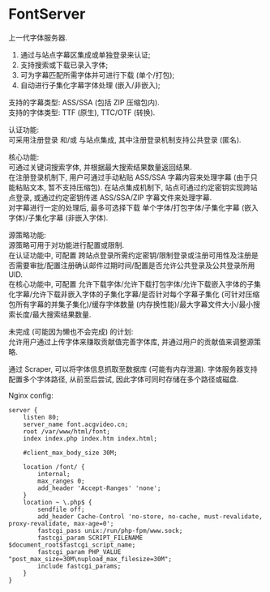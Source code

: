 # FontServer

上一代字体服务器.
1. 通过与站点字幕区集成或单独登录来认证;
2. 支持搜索或下载已录入字体;
3. 可为字幕匹配所需字体并可进行下载 (单个/打包);
4. 自动进行子集化字幕字体处理 (嵌入/非嵌入);

支持的字幕类型: ASS/SSA (包括 ZIP 压缩包内).  
支持的字体类型: TTF (原生), TTC/OTF (转换).

认证功能:  
可采用注册登录 和/或 与站点集成, 其中注册登录机制支持公共登录 (匿名).

核心功能:  
可通过关键词搜索字体, 并根据最大搜索结果数量返回结果.  
在注册登录机制下, 用户可通过手动粘贴 ASS/SSA 字幕内容来处理字幕 (由于只能粘贴文本, 暂不支持压缩包). 在站点集成机制下, 站点可通过约定密钥实现跨站点登录, 或通过约定密钥传递 ASS/SSA/ZIP 字幕文件来处理字幕.  
对字幕进行一定的处理后, 最多可选择下载 单个字体/打包字体/子集化字幕 (嵌入字体)/子集化字幕 (非嵌入字体).

源策略功能:  
源策略可用于对功能进行配置或限制.  
在认证功能中, 可配置 跨站点登录所需约定密钥/限制登录或注册可用性及注册是否需要审批/配置注册确认邮件过期时间/配置是否允许公共登录及公共登录所用 UID.  
在核心功能中, 可配置 允许下载字体/允许下载打包字体/允许下载嵌入字体的子集化字幕/允许下载非嵌入字体的子集化字幕/是否针对每个字幕子集化 (可针对压缩包所有字幕的并集子集化)/缓存字体数量 (内存换性能)/最大字幕文件大小/最小搜索长度/最大搜索结果数量.

未完成 (可能因为懒也不会完成) 的计划:  
允许用户通过上传字体来赚取贡献值完善字体库, 并通过用户的贡献值来调整源策略.

通过 Scraper, 可以将字体信息抓取至数据库 (可能有内存泄漏). 字体服务器支持配置多个字体路径, 从前至后尝试, 因此字体可同时存储在多个路径或磁盘.

Nginx config:
```
server {
	listen 80;
	server_name font.acgvideo.cn;
	root /var/www/html/font;
	index index.php index.htm index.html;

	#client_max_body_size 30M;

	location /font/ {
		internal;
		max_ranges 0;
		add_header 'Accept-Ranges' 'none';
	}
	location ~ \.php$ {
		sendfile off;
		add_header Cache-Control 'no-store, no-cache, must-revalidate, proxy-revalidate, max-age=0';
		fastcgi_pass unix:/run/php-fpm/www.sock;
		fastcgi_param SCRIPT_FILENAME $document_root$fastcgi_script_name;
		fastcgi_param PHP_VALUE "post_max_size=30M\nupload_max_filesize=30M";
		include fastcgi_params;
	}
}
```
